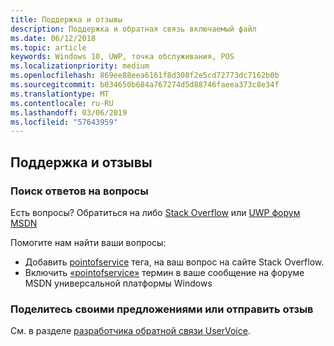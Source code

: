 ```yaml
---
title: Поддержка и отзывы
description: Поддержка и обратная связь включаемый файл
ms.date: 06/12/2018
ms.topic: article
keywords: Windows 10, UWP, точка обслуживания, POS
ms.localizationpriority: medium
ms.openlocfilehash: 869ee88eea6161f8d308f2e5cd72773dc7162b0b
ms.sourcegitcommit: b034650b684a767274d5d88746faeea373c8e34f
ms.translationtype: MT
ms.contentlocale: ru-RU
ms.lasthandoff: 03/06/2019
ms.locfileid: "57643959"
---
```

## <a name="support-and-feedback"></a>Поддержка и отзывы

### <a name="find-answers-to-your-questions"></a>Поиск ответов на вопросы

Есть вопросы? Обратиться на либо [Stack Overflow](https://aka.ms/pos-stackoverflow) или [UWP форум MSDN](https://aka.ms/pos-msdn-uwpforum)

Помогите нам найти ваши вопросы:
- Добавить [pointofservice](https://aka.ms/pos-stackoverflow) тега, на ваш вопрос на сайте Stack Overflow. 
- Включить [«pointofservice»](https://aka.ms/pos-msdn-uwpforum) термин в ваше сообщение на форуме MSDN универсальной платформы Windows

### <a name="make-feature-suggestions-or-give-feedback"></a>Поделитесь своими предложениями или отправить отзыв
См. в разделе [разработчика обратной связи UserVoice](https://wpdev.uservoice.com/forums/110705-universal-windows-platform?category_id=202594).
